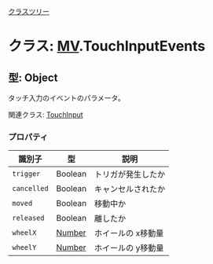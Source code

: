 [クラスツリー](index.md)

# クラス: [MV](MV.md).TouchInputEvents

## 型: Object
タッチ入力のイベントのパラメータ。

関連クラス: [TouchInput](TouchInput.md)


### プロパティ

| 識別子 | 型 | 説明 |
| --- | --- | --- |
| `trigger` | Boolean | トリガが発生したか |
| `cancelled` | Boolean | キャンセルされたか |
| `moved` | Boolean | 移動中か |
| `released` | Boolean | 離したか |
| `wheelX` | [Number](Number.md) | ホイールの x移動量 |
| `wheelY` | [Number](Number.md) | ホイールの y移動量 |

